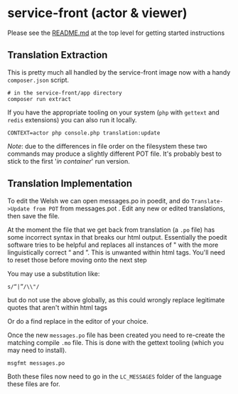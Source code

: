 # service-front (actor & viewer)

Please see the [README.md](../../README.md) at the top level for getting started instructions

## Translation Extraction

This is pretty much all handled by the service-front image now with a handy `composer.json` script.

```shell script
# in the service-front/app directory
composer run extract
```

If you have the appropriate tooling on your system (`php` with `gettext` and `redis` extensions) you
can also run it locally.

```shell script
CONTEXT=actor php console.php translation:update
```

_Note_: due to the differences in file order on the filesystem these two commands may produce a slightly
different POT file. It's probably best to stick to the first '_in container_' run version.

## Translation Implementation

To edit the Welsh we can open messages.po in poedit, and do `Translate->Update from POT` from messages.pot . 
Edit any new or edited translations, then save the file.

At the moment the file that we get back from translation (a `.po` file) has some incorrect syntax in
that breaks our html output. Essentially the poedit software tries to be helpful and replaces all instances
of " with the more linguistically correct “ and ”. This is unwanted within html tags. You'll need to reset those 
before moving onto the next step

You may use a substitution like:
```
s/“|”/\\"/
```

but do not use the above globally, as this could wrongly replace legitimate quotes that aren't within html tags

Or do a find replace in the editor of your choice.

Once the new `messages.po` file has been created you need to re-create the matching compile `.mo` file.
This is done with the gettext tooling (which you may need to install).

```shell script
msgfmt messages.po
```

Both these files now need to go in the `LC_MESSAGES` folder of the language these files are for.
